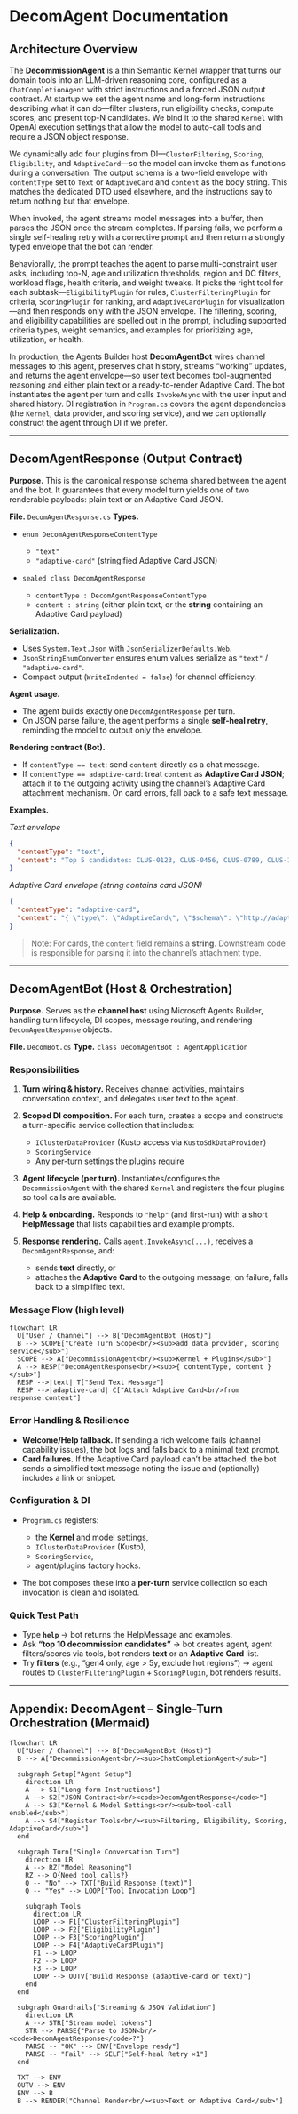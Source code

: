 # DecomAgent Documentation

## Architecture Overview

The **DecommissionAgent** is a thin Semantic Kernel wrapper that turns our domain tools into an LLM-driven reasoning core, configured as a `ChatCompletionAgent` with strict instructions and a forced JSON output contract. At startup we set the agent name and long-form instructions describing what it can do—filter clusters, run eligibility checks, compute scores, and present top-N candidates. We bind it to the shared `Kernel` with OpenAI execution settings that allow the model to auto-call tools and require a JSON object response.

We dynamically add four plugins from DI—`ClusterFiltering`, `Scoring`, `Eligibility`, and `AdaptiveCard`—so the model can invoke them as functions during a conversation. The output schema is a two-field envelope with `contentType` set to `Text` or `AdaptiveCard` and `content` as the body string. This matches the dedicated DTO used elsewhere, and the instructions say to return nothing but that envelope.

When invoked, the agent streams model messages into a buffer, then parses the JSON once the stream completes. If parsing fails, we perform a single self-healing retry with a corrective prompt and then return a strongly typed envelope that the bot can render.

Behaviorally, the prompt teaches the agent to parse multi-constraint user asks, including top-N, age and utilization thresholds, region and DC filters, workload flags, health criteria, and weight tweaks. It picks the right tool for each subtask—`EligibilityPlugin` for rules, `ClusterFilteringPlugin` for criteria, `ScoringPlugin` for ranking, and `AdaptiveCardPlugin` for visualization—and then responds only with the JSON envelope. The filtering, scoring, and eligibility capabilities are spelled out in the prompt, including supported criteria types, weight semantics, and examples for prioritizing age, utilization, or health.

In production, the Agents Builder host **DecomAgentBot** wires channel messages to this agent, preserves chat history, streams “working” updates, and returns the agent envelope—so user text becomes tool-augmented reasoning and either plain text or a ready-to-render Adaptive Card. The bot instantiates the agent per turn and calls `InvokeAsync` with the user input and shared history. DI registration in `Program.cs` covers the agent dependencies (the `Kernel`, data provider, and scoring service), and we can optionally construct the agent through DI if we prefer.

---

## DecomAgentResponse (Output Contract)

**Purpose.** This is the canonical response schema shared between the agent and the bot. It guarantees that every model turn yields one of two renderable payloads: plain text or an Adaptive Card JSON.

**File.** `DecomAgentResponse.cs`
**Types.**

* `enum DecomAgentResponseContentType`

  * `"text"`
  * `"adaptive-card"` (stringified Adaptive Card JSON)
* `sealed class DecomAgentResponse`

  * `contentType : DecomAgentResponseContentType`
  * `content : string` (either plain text, or the **string** containing an Adaptive Card payload)

**Serialization.**

* Uses `System.Text.Json` with `JsonSerializerDefaults.Web`.
* `JsonStringEnumConverter` ensures enum values serialize as `"text"` / `"adaptive-card"`.
* Compact output (`WriteIndented = false`) for channel efficiency.

**Agent usage.**

* The agent builds exactly one `DecomAgentResponse` per turn.
* On JSON parse failure, the agent performs a single **self-heal retry**, reminding the model to output only the envelope.

**Rendering contract (Bot).**

* If `contentType == text`: send `content` directly as a chat message.
* If `contentType == adaptive-card`: treat `content` as **Adaptive Card JSON**; attach it to the outgoing activity using the channel’s Adaptive Card attachment mechanism. On card errors, fall back to a safe text message.

**Examples.**

*Text envelope*

```json
{
  "contentType": "text",
  "content": "Top 5 candidates: CLUS-0123, CLUS-0456, CLUS-0789, CLUS-1122, CLUS-1455."
}
```

*Adaptive Card envelope (string contains card JSON)*

```json
{
  "contentType": "adaptive-card",
  "content": "{ \"type\": \"AdaptiveCard\", \"$schema\": \"http://adaptivecards.io/schemas/adaptive-card.json\", \"version\": \"1.5\", \"body\": [ { \"type\": \"TextBlock\", \"size\": \"Large\", \"weight\": \"Bolder\", \"text\": \"Top Decommission Candidates\" } ] }"
}
```

> Note: For cards, the `content` field remains a **string**. Downstream code is responsible for parsing it into the channel’s attachment type.

---

## DecomAgentBot (Host & Orchestration)

**Purpose.** Serves as the **channel host** using Microsoft Agents Builder, handling turn lifecycle, DI scopes, message routing, and rendering `DecomAgentResponse` objects.

**File.** `DecomBot.cs`
**Type.** `class DecomAgentBot : AgentApplication`

### Responsibilities

1. **Turn wiring & history.** Receives channel activities, maintains conversation context, and delegates user text to the agent.
2. **Scoped DI composition.** For each turn, creates a scope and constructs a turn-specific service collection that includes:

   * `IClusterDataProvider` (Kusto access via `KustoSdkDataProvider`)
   * `ScoringService`
   * Any per-turn settings the plugins require
3. **Agent lifecycle (per turn).** Instantiates/configures the `DecommissionAgent` with the shared `Kernel` and registers the four plugins so tool calls are available.
4. **Help & onboarding.** Responds to `"help"` (and first-run) with a short **HelpMessage** that lists capabilities and example prompts.
5. **Response rendering.** Calls `agent.InvokeAsync(...)`, receives a `DecomAgentResponse`, and:

   * sends **text** directly, or
   * attaches the **Adaptive Card** to the outgoing message; on failure, falls back to a simplified text.

### Message Flow (high level)

```mermaid
flowchart LR
  U["User / Channel"] --> B["DecomAgentBot (Host)"]
  B --> SCOPE["Create Turn Scope<br/><sub>add data provider, scoring service</sub>"]
  SCOPE --> A["DecommissionAgent<br/><sub>Kernel + Plugins</sub>"]
  A --> RESP["DecomAgentResponse<br/><sub>{ contentType, content }</sub>"]
  RESP -->|text| T["Send Text Message"]
  RESP -->|adaptive-card| C["Attach Adaptive Card<br/>from response.content"]
```

### Error Handling & Resilience

* **Welcome/Help fallback.** If sending a rich welcome fails (channel capability issues), the bot logs and falls back to a minimal text prompt.
* **Card failures.** If the Adaptive Card payload can’t be attached, the bot sends a simplified text message noting the issue and (optionally) includes a link or snippet.

### Configuration & DI

* `Program.cs` registers:

  * the **Kernel** and model settings,
  * `IClusterDataProvider` (Kusto),
  * `ScoringService`,
  * agent/plugins factory hooks.
* The bot composes these into a **per-turn** service collection so each invocation is clean and isolated.

### Quick Test Path

* Type **`help`** → bot returns the HelpMessage and examples.
* Ask **“top 10 decommission candidates”** → bot creates agent, agent filters/scores via tools, bot renders **text** or an **Adaptive Card** list.
* Try **filters** (e.g., “gen4 only, age > 5y, exclude hot regions”) → agent routes to `ClusterFilteringPlugin` + `ScoringPlugin`, bot renders results.

---

## Appendix: DecomAgent – Single-Turn Orchestration (Mermaid)

```mermaid
flowchart LR
  U["User / Channel"] --> B["DecomAgentBot (Host)"]
  B --> A["DecommissionAgent<br/><sub>ChatCompletionAgent</sub>"]

  subgraph Setup["Agent Setup"]
    direction LR
    A --> S1["Long-form Instructions"]
    A --> S2["JSON Contract<br/><code>DecomAgentResponse</code>"]
    A --> S3["Kernel & Model Settings<br/><sub>tool-call enabled</sub>"]
    A --> S4["Register Tools<br/><sub>Filtering, Eligibility, Scoring, AdaptiveCard</sub>"]
  end

  subgraph Turn["Single Conversation Turn"]
    direction LR
    A --> RZ["Model Reasoning"]
    RZ --> Q{Need tool calls?}
    Q -- "No" --> TXT["Build Response (text)"]
    Q -- "Yes" --> LOOP["Tool Invocation Loop"]

    subgraph Tools
      direction LR
      LOOP --> F1["ClusterFilteringPlugin"]
      LOOP --> F2["EligibilityPlugin"]
      LOOP --> F3["ScoringPlugin"]
      LOOP --> F4["AdaptiveCardPlugin"]
      F1 --> LOOP
      F2 --> LOOP
      F3 --> LOOP
      LOOP --> OUTV["Build Response (adaptive-card or text)"]
    end
  end

  subgraph Guardrails["Streaming & JSON Validation"]
    direction LR
    A --> STR["Stream model tokens"]
    STR --> PARSE{"Parse to JSON<br/><code>DecomAgentResponse</code>?"}
    PARSE -- "OK" --> ENV["Envelope ready"]
    PARSE -- "Fail" --> SELF["Self-heal Retry ×1"]
  end

  TXT --> ENV
  OUTV --> ENV
  ENV --> B
  B --> RENDER["Channel Render<br/><sub>Text or Adaptive Card</sub>"]
```

